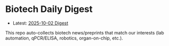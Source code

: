 # Biotech Daily Digest

- Latest: [2025-10-02 Digest](digest/2025-10-02.md)

This repo auto-collects biotech news/preprints that match our interests (lab automation, qPCR/ELISA, robotics, organ-on-chip, etc.).
